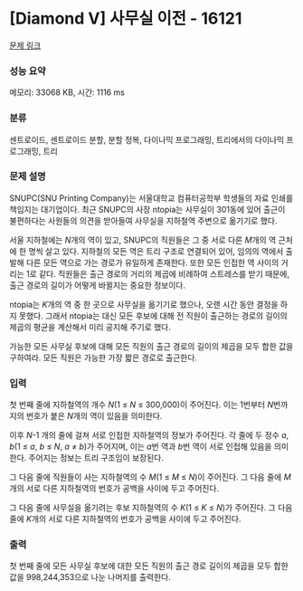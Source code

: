 # [Diamond V] 사무실 이전 - 16121 

[문제 링크](https://www.acmicpc.net/problem/16121) 

### 성능 요약

메모리: 33068 KB, 시간: 1116 ms

### 분류

센트로이드, 센트로이드 분할, 분할 정복, 다이나믹 프로그래밍, 트리에서의 다이나믹 프로그래밍, 트리

### 문제 설명

<p>SNUPC(SNU Printing Company)는 서울대학교 컴퓨터공학부 학생들의 자료 인쇄를 책임지는 대기업이다. 최근 SNUPC의 사장 ntopia는 사무실이 301동에 있어 출근이 불편하다는 사원들의 의견을 받아들여 사무실을 지하철역 주변으로 옮기기로 했다.</p>

<p>서울 지하철에는 <em>N</em>개의 역이 있고, SNUPC의 직원들은 그 중 서로 다른 <em>M</em>개의 역 근처에 한 명씩 살고 있다. 지하철의 모든 역은 트리 구조로 연결되어 있어, 임의의 역에서 출발해 다른 모든 역으로 가는 경로가 유일하게 존재한다. 또한 모든 인접한 역 사이의 거리는 1로 같다. 직원들은 출근 경로의 거리의 제곱에 비례하여 스트레스를 받기 때문에, 출근 경로의 길이가 어떻게 바뀔지는 중요한 정보이다.</p>

<p>ntopia는 <em>K</em>개의 역 중 한 곳으로 사무실을 옮기기로 했으나, 오랜 시간 동안 결정을 하지 못했다. 그래서 ntopia는 대신 모든 후보에 대해 전 직원이 출근하는 경로의 길이의 제곱의 평균을 계산해서 미리 공지해 주기로 했다.</p>

<p>가능한 모든 사무실 후보에 대해 모든 직원의 출근 경로의 길이의 제곱을 모두 합한 값을 구하여라. 모든 직원은 가능한 가장 짧은 경로로 출근한다.</p>

### 입력 

 <p>첫 번째 줄에 지하철역의 개수 <em>N</em>(1 ≤ <em>N</em> ≤ 300,000)이 주어진다. 이는 1번부터 <em>N</em>번까지의 번호가 붙은 <em>N</em>개의 역이 있음을 의미한다.</p>

<p>이후 <em>N</em>-1 개의 줄에 걸쳐 서로 인접한 지하철역의 정보가 주어진다. 각 줄에 두 정수 <em>a</em>, <em>b</em>(1 ≤ <em>a</em>, <em>b</em> ≤ <em>N</em>, <em>a</em> ≠ <em>b</em>)가 주어지며, 이는 <em>a</em>번 역과 <em>b</em>번 역이 서로 인접해 있음을 의미한다. 주어지는 정보는 트리 구조임이 보장된다.</p>

<p>그 다음 줄에 직원들이 사는 지하철역의 수 <em>M</em>(1 ≤ <em>M</em> ≤ <em>N</em>)이 주어진다. 그 다음 줄에 <em>M</em>개의 서로 다른 지하철역의 번호가 공백을 사이에 두고 주어진다.</p>

<p>그 다음 줄에 사무실을 옮기려는 후보 지하철역의 수 <em>K</em>(1 ≤ <em>K</em> ≤ <em>N</em>)가 주어진다. 그 다음 줄에 <em>K</em>개의 서로 다른 지하철역의 번호가 공백을 사이에 두고 주어진다.</p>

### 출력 

 <p>첫 번째 줄에 모든 사무실 후보에 대한 모든 직원의 출근 경로 길이의 제곱을 모두 합한 값을 998,244,353으로 나눈 나머지를 출력한다.</p>

